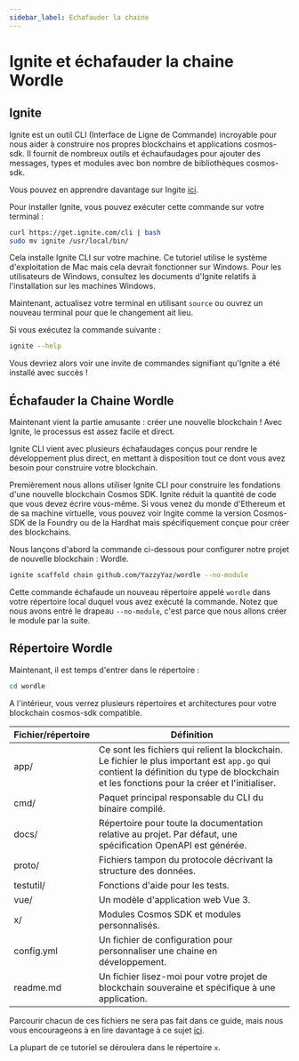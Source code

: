 ```yaml
---
sidebar_label: Echafauder la chaine
---
```


# Ignite et échafauder la chaine Wordle
<!-- markdownlint-disable MD013 -->

## Ignite

Ignite est un outil CLI (Interface de Ligne de Commande) incroyable pour nous aider à construire nos propres blockchains et applications cosmos-sdk. Il fournit de nombreux outils et échaufaudages pour ajouter des messages, types et modules avec bon nombre de bibliothèques cosmos-sdk.

Vous pouvez en apprendre davantage sur Ingite [ici](https://docs.ignite.com/).

Pour installer Ignite, vous pouvez exécuter cette commande sur votre terminal :

```sh
curl https://get.ignite.com/cli | bash
sudo mv ignite /usr/local/bin/
```

Cela installe Ignite CLI sur votre machine. Ce tutoriel utilise le système d'exploitation de Mac mais cela devrait fonctionner sur Windows. Pour les utilisateurs de Windows, consultez les documents d'Ignite relatifs à l'installation sur les machines Windows.

Maintenant, actualisez votre terminal en utilisant `source` ou ouvrez un nouveau terminal pour que le changement ait lieu.

Si vous exécutez la commande suivante :

```sh
ignite --help
```

Vous devriez alors voir une invite de commandes signifiant qu'Ignite a été installé avec succès !

## Échafauder la Chaine Wordle

Maintenant vient la partie amusante : créer une nouvelle blockchain ! Avec Ignite, le processus est assez facile et direct.

Ignite CLI vient avec plusieurs échafaudages conçus pour rendre le développement plus direct, en mettant à disposition tout ce dont vous avez besoin pour construire votre blockchain.

Premièrement nous allons utiliser Ignite CLI pour construire les fondations d'une nouvelle blockchain Cosmos SDK. Ignite réduit la quantité de code que vous devez écrire vous-même. Si vous venez du monde d'Ethereum et de sa machine virtuelle, vous pouvez voir Ingite comme la version Cosmos-SDK de la Foundry ou de la Hardhat mais spécifiquement conçue pour créer des blockchains.

Nous lançons d'abord la commande ci-dessous pour configurer notre projet de nouvelle blockchain : Wordle.

```sh
ignite scaffold chain github.com/YazzyYaz/wordle --no-module
```

Cette commande échafaude un nouveau répertoire appelé `wordle` dans votre répertoire local duquel vous avez exécuté la commande. Notez que nous avons entré le drapeau `--no-module`, c'est parce que nous allons créer le module par la suite.

## Répertoire Wordle

Maintenant, il est temps d'entrer dans le répertoire :

```sh
cd wordle
```

A l'intérieur, vous verrez plusieurs répertoires et architectures pour votre blockchain cosmos-sdk compatible.

| Fichier/répertoire | Définition                                                                                                                                                                                  |
| ------------------ | ------------------------------------------------------------------------------------------------------------------------------------------------------------------------------------------- |
| app/               | Ce sont les fichiers qui relient la blockchain. Le fichier le plus important est `app.go` qui contient la définition du type de blockchain et les fonctions pour la créer et l'initialiser. |
| cmd/               | Paquet principal responsable du CLI du binaire compilé.                                                                                                                                     |
| docs/              | Répertoire pour toute la documentation relative au projet. Par défaut, une spécification OpenAPI est générée.                                                                               |
| proto/             | Fichiers tampon du protocole décrivant la structure des données.                                                                                                                            |
| testutil/          | Fonctions d'aide pour les tests.                                                                                                                                                            |
| vue/               | Un modèle d'application web Vue 3.                                                                                                                                                          |
| x/                 | Modules Cosmos SDK et modules personnalisés.                                                                                                                                                |
| config.yml         | Un fichier de configuration pour personnaliser une chaine en développement.                                                                                                                 |
| readme.md          | Un fichier lisez-moi pour votre projet de blockchain souveraine et spécifique à une application.                                                                                            |

Parcourir chacun de ces fichiers ne sera pas fait dans ce guide, mais nous vous encourageons à en lire davantage à ce sujet [ici](https://docs.ignite.com/kb).

La plupart de ce tutoriel se déroulera dans le répertoire `x`.
